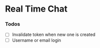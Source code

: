 # Real Time Chat

### Todos
- [ ] Invalidate token when new one is created
- [ ] Username or email login